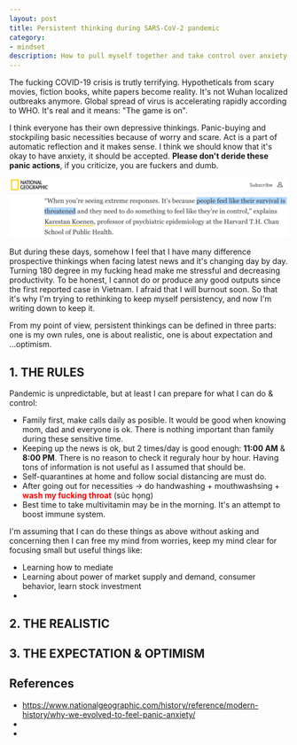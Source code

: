 ```yaml
---
layout: post
title: Persistent thinking during SARS-CoV-2 pandemic
category: 
- mindset
description: How to pull myself together and take control over anxiety 
---
```


The fucking COVID-19 crisis is trutly terrifying. Hypotheticals from scary movies, fiction books, white papers become reality. It's not Wuhan localized outbreaks anymore. Global spread of virus is accelerating rapidly according to WHO. It's real and it means: "The game is on".

I think everyone has their own depressive thinkings. Panic-buying and stockpiling basic necessities because of worry and scare. Act is a part of automatic reflection and it makes sense. I think we should know that it's okay to have anxiety, it should be accepted. **Please don't deride these panic actions**, if you criticize, you are fuckers and dumb.

![img](/assets/img/pandemic.png "SARS-CoV-2 pandemic outbreaks")


But during these days, somehow I feel that I have many difference prospective thinkings when facing latest news and it's changing day by day. Turning 180 degree in my fucking head make me stressful and decreasing productivity. To be honest, I cannot do or produce any good outputs since the first reported case in Vietnam. I afraid that I will burnout soon. So that it's why I'm trying to rethinking to keep myself persistency, and now I'm writing down to keep it.

<!--description-->

From my point of view, persistent thinkings can be defined in three parts: one is my own rules, one is about realistic, one is about expectation and ...optimism.

## 1. THE RULES

Pandemic is unpredictable, but at least I can prepare for what I can do & control:
- Family first, make calls daily as posible. It would be good when knowing mom, dad and everyone is ok. There is nothing important than family during these sensitive time.
- Keeping up the news is ok, but 2 times/day is good enough: **11:00 AM** & **8:00 PM**. There is no reason to check it reguraly hour by hour. Having tons of information is not useful as I assumed that should be.
- Self-quarantines at home and follow social distancing are must do.
- After going out for necessities -> do handwashing + mouthwashsing + <a style="color:red;">**wash my fucking throat**</a> (súc họng)
- Best time to take multivitamin may be in the morning. It's an attempt to boost immune system.

I'm assuming that I can do these things as above without asking and concerning then I can free my mind from worries, keep my mind clear for focusing small but useful things like:
- Learning how to mediate
- Learning about power of market supply and demand, consumer behavior, learn stock investment
- 

## 2. THE REALISTIC

## 3. THE EXPECTATION & OPTIMISM

## References
* https://www.nationalgeographic.com/history/reference/modern-history/why-we-evolved-to-feel-panic-anxiety/
* 
* 
